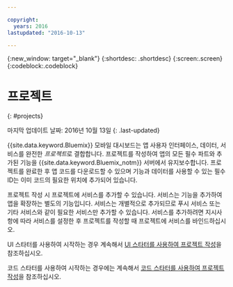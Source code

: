 ```yaml
---

copyright:
  years: 2016
lastupdated: "2016-10-13"

---
```

{:new_window: target="_blank"}
{:shortdesc: .shortdesc}
{:screen:.screen}
{:codeblock:.codeblock}

# 프로젝트
{: #projects}

마지막 업데이트 날짜: 2016년 10월 13일
{: .last-updated}

{{site.data.keyword.Bluemix}} 모바일 대시보드는 앱 사용자 인터페이스, 데이터, 서비스를 완전한 *프로젝트*로 결합합니다. 프로젝트를 작성하여 앱의 모든 필수 파트와 추가된 기능을 {{site.data.keyword.Bluemix_notm}} 서버에서 유지보수합니다. 프로젝트를 완료한 후 앱 코드를 다운로드할 수 있으며 기능과 데이터를 사용할 수 있는 필수 ID는 이미 코드의 필요한 위치에 추가되어 있습니다. 

프로젝트 작성 시 프로젝트에 서비스를 추가할 수 있습니다. 서비스는 기능을 추가하여 앱을 확장하는 별도의 기능입니다. 서비스는 개별적으로 추가되므로 푸시 서비스 또는 기타 서비스와 같이 필요한 서비스만 추가할 수 있습니다. 서비스를 추가하려면 지시사항에 따라 서비스를 설정한 후 프로젝트를 작성할 때 프로젝트에 서비스를 바인드하십시오. 

UI 스타터를 사용하여 시작하는 경우 계속해서 [UI 스타터를 사용하여 프로젝트 작성](projects_ui.html)을 참조하십시오. 

코드 스타터를 사용하여 시작하는 경우에는 계속해서 [코드 스타터를 사용하여 프로젝트 작성](projects_code.html)을 참조하십시오. 
